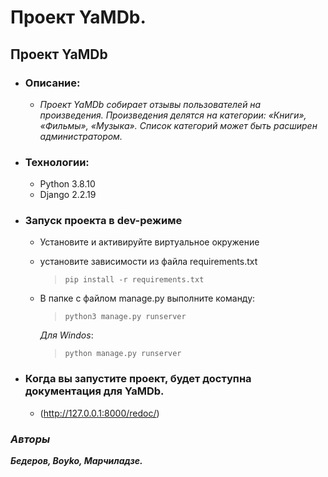 # Проект YaMDb.
## **Проект YaMDb**
+ ### __Описание__:
   - _Проект YaMDb собирает отзывы  пользователей на произведения. Произведения делятся на категории: «Книги», «Фильмы», «Музыка». Список категорий может быть расширен администратором._
  
+ ### __Технологии:__
   - Python 3.8.10
   - Django 2.2.19
  
+ ### __Запуск проекта в dev-режиме__
  - Установите и активируйте виртуальное окружение
  - установите зависимости из файла requirements.txt
     >```pip install -r requirements.txt```
    
  - В папке с файлом manage.py выполните команду:
     >```python3 manage.py runserver```
     
     _Для Windos_:
     >```python manage.py runserver```

+ ### __Когда вы запустите проект, будет доступна документация для YaMDb.__
  - (http://127.0.0.1:8000/redoc/) 
  

### ___Авторы___
___Бедеров, Boyko, Марчиладзе.___   